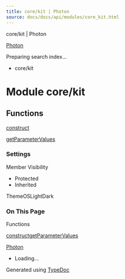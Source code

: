 ```yaml
---
title: core/kit | Photon
source: docs/docs/api/modules/core_kit.html
---
```


core/kit | Photon

[Photon](../index.html)




Preparing search index...

* core/kit

# Module core/kit

## Functions

[construct](../functions/core_kit.construct.html)


[getParameterValues](../functions/core_kit.getParameterValues.html)

### Settings

Member Visibility

* Protected
* Inherited

ThemeOSLightDark

### On This Page

Functions

[construct](#construct)[getParameterValues](#getparametervalues)

[Photon](../index.html)

* Loading...

Generated using [TypeDoc](https://typedoc.org/)
